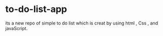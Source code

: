 # to-do-list-app
its a new repo of simple  to do list which is creat by using html ,  Css , and javaScript.
